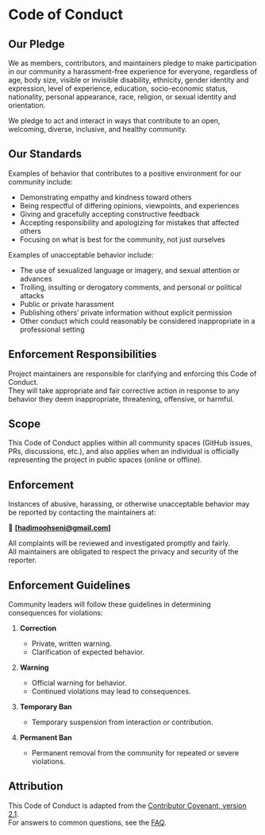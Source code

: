 # Code of Conduct

## Our Pledge
We as members, contributors, and maintainers pledge to make participation in our community a harassment-free experience for everyone, regardless of age, body size, visible or invisible disability, ethnicity, gender identity and expression, level of experience, education, socio-economic status, nationality, personal appearance, race, religion, or sexual identity and orientation.

We pledge to act and interact in ways that contribute to an open, welcoming, diverse, inclusive, and healthy community.

## Our Standards
Examples of behavior that contributes to a positive environment for our community include:

- Demonstrating empathy and kindness toward others  
- Being respectful of differing opinions, viewpoints, and experiences  
- Giving and gracefully accepting constructive feedback  
- Accepting responsibility and apologizing for mistakes that affected others  
- Focusing on what is best for the community, not just ourselves  

Examples of unacceptable behavior include:

- The use of sexualized language or imagery, and sexual attention or advances  
- Trolling, insulting or derogatory comments, and personal or political attacks  
- Public or private harassment  
- Publishing others’ private information without explicit permission  
- Other conduct which could reasonably be considered inappropriate in a professional setting  

## Enforcement Responsibilities
Project maintainers are responsible for clarifying and enforcing this Code of Conduct.  
They will take appropriate and fair corrective action in response to any behavior they deem inappropriate, threatening, offensive, or harmful.

## Scope
This Code of Conduct applies within all community spaces (GitHub issues, PRs, discussions, etc.), and also applies when an individual is officially representing the project in public spaces (online or offline).

## Enforcement
Instances of abusive, harassing, or otherwise unacceptable behavior may be reported by contacting the maintainers at:

📧 **[hadimoohseni@gmail.com]**

All complaints will be reviewed and investigated promptly and fairly.  
All maintainers are obligated to respect the privacy and security of the reporter.

## Enforcement Guidelines
Community leaders will follow these guidelines in determining consequences for violations:

1. **Correction**  
   - Private, written warning.  
   - Clarification of expected behavior.  

2. **Warning**  
   - Official warning for behavior.  
   - Continued violations may lead to consequences.  

3. **Temporary Ban**  
   - Temporary suspension from interaction or contribution.  

4. **Permanent Ban**  
   - Permanent removal from the community for repeated or severe violations.  

## Attribution
This Code of Conduct is adapted from the [Contributor Covenant, version 2.1](https://www.contributor-covenant.org/version/2/1/code_of_conduct.html).  
For answers to common questions, see the [FAQ](https://www.contributor-covenant.org/faq).  